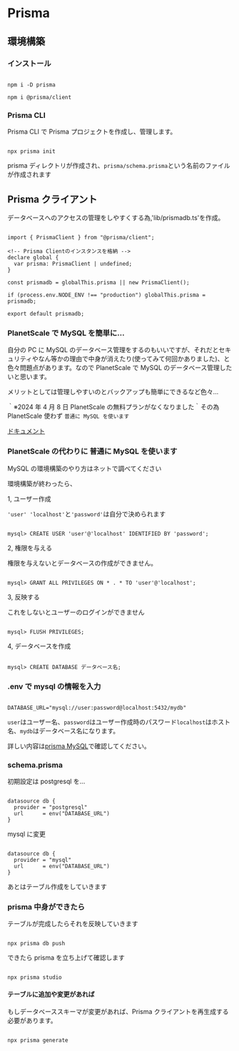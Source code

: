 # Prisma

## 環境構築

### インストール

```

npm i -D prisma

npm i @prisma/client

```

### Prisma CLI

Prisma CLI で Prisma プロジェクトを作成し、管理します。

```

npx prisma init

```

prisma ディレクトリが作成され、`prisma/schema.prisma`という名前のファイルが作成されます

## Prisma クライアント

データベースへのアクセスの管理をしやすくする為,'lib/prismadb.ts'を作成。

```

import { PrismaClient } from "@prisma/client";

<!-- Prisma Clientのインスタンスを格納 -->
declare global {
  var prisma: PrismaClient | undefined;
}

const prismadb = globalThis.prisma || new PrismaClient();

if (process.env.NODE_ENV !== "production") globalThis.prisma = prismadb;

export default prismadb;

```

### PlanetScale で MySQL を簡単に...

自分の PC に MySQL のデータベース管理をするのもいいですが、それだとセキュリティやなん等かの理由で中身が消えたり(使ってみて何回かありました)、と色々問題点があります。なので PlanetScale で MySQL のデータベース管理したいと思います。

メリットとしては管理しやすいのとバックアップも簡単にできるなど色々...

｀※2024 年 4 月 8 日 PlanetScale の無料プランがなくなりました｀その為 PlanetScale 使わず `普通に MySQL を使います`

[ドキュメント](https://planetscale.com/docs/concepts/what-is-planetscale)

### PlanetScale の代わりに 普通に MySQL を使います

MySQL の環境構築のやり方はネットで調べてください

環境構築が終わったら、

1, ユーザー作成

`'user' 'localhost'`と`'password'`は自分で決められます

```

mysql> CREATE USER 'user'@'localhost' IDENTIFIED BY 'password';

```

2, 権限を与える

権限を与えないとデータベースの作成ができません。

```

mysql> GRANT ALL PRIVILEGES ON * . * TO 'user'@'localhost';

```

3, 反映する

これをしないとユーザーのログインができません

```

mysql> FLUSH PRIVILEGES;

```

4, データベースを作成

```

mysql> CREATE DATABASE データベース名;

```

### .env で mysql の情報を入力

```

DATABASE_URL="mysql://user:password@localhost:5432/mydb"

```

`user`はユーザー名、`password`はユーザー作成時のパスワード`localhost`はホスト名、`mydb`はデータベース名になります。

詳しい内容は[prisma MySQL](https://www.prisma.io/docs/orm/overview/databases/mysql)で確認してください。

### schema.prisma

初期設定は postgresql を...

```

datasource db {
  provider = "postgresql"
  url      = env("DATABASE_URL")
}

```

mysql に変更

```

datasource db {
  provider = "mysql"
  url      = env("DATABASE_URL")
}

```

あとはテーブル作成をしていきます

### prisma 中身ができたら

テーブルが完成したらそれを反映していきます

```

npx prisma db push

```

できたら prisma を立ち上げて確認します

```

npx prisma studio

```

#### テーブルに追加や変更があれば

もしデータベーススキーマが変更があれば、Prisma クライアントを再生成する必要があります。

```

npx prisma generate

```
